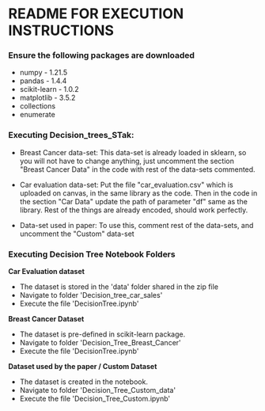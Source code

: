 # README FOR EXECUTION INSTRUCTIONS

### Ensure the following packages are downloaded

- numpy - 1.21.5
- pandas - 1.4.4
- scikit-learn - 1.0.2
- matplotlib - 3.5.2
- collections
- enumerate

### Executing Decision_trees_STak:

- Breast Cancer data-set: This data-set is already loaded in sklearn, so you will not have to change anything, just uncomment the section "Breast Cancer Data" in the code with rest of the data-sets commented.  

- Car evaluation data-set: Put the file "car\_evaluation.csv" which is uploaded on canvas, in the same library as the code. Then in the code in the section "Car Data" update the path of parameter "df" same as the library. Rest of the things are already encoded, should work perfectly. 

- Data-set used in paper: To use this, comment rest of the data-sets, and uncomment the "Custom" data-set


### Executing Decision Tree Notebook Folders

__Car Evaluation dataset__

- The dataset is stored in the 'data' folder shared in the zip file
- Navigate to folder 'Decision\_tree\_car\_sales'
- Execute the file 'DecisionTree.ipynb'

__Breast Cancer Dataset__

- The dataset is pre-defined in scikit-learn package.
- Navigate to folder 'Decision\_Tree\_Breast\_Cancer'
- Execute the file 'DecisionTree.ipynb'

__Dataset used by the paper / Custom Dataset__

- The dataset is created in the notebook.
- Navigate to folder 'Decision\_Tree\_Custom\_data'
- Execute the file 'Decision\_Tree\_Custom.ipynb'